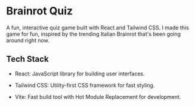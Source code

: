 # Brainrot Quiz

A fun, interactive quiz game built with React and Tailwind CSS. I made this game for fun, inspired by the trending Italian Brainrot that's been going around right now.

## Tech Stack

- React: JavaScript library for building user interfaces.

- Tailwind CSS: Utility-first CSS framework for fast styling.

- Vite: Fast build tool with Hot Module Replacement for development.
